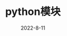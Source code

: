 ---
date: 2022-8-11
lastmod: '2022-08-011T16:44:38+08:00'
summary: 一些常用模块的介绍
type: book
weight: 4
title: python模块
linktitle: python模块
---
